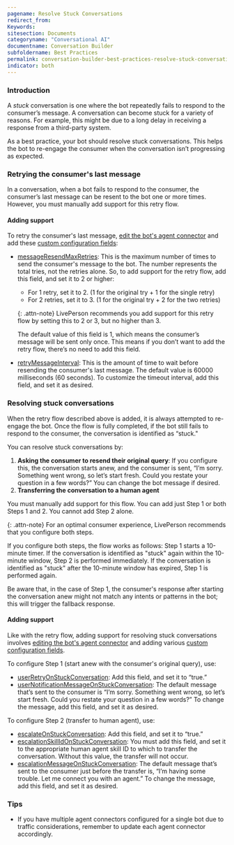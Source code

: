 ```yaml
---
pagename: Resolve Stuck Conversations
redirect_from:
Keywords:
sitesection: Documents
categoryname: "Conversational AI"
documentname: Conversation Builder
subfoldername: Best Practices
permalink: conversation-builder-best-practices-resolve-stuck-conversations.html
indicator: both
---
```


### Introduction

A *stuck* conversation is one where the bot repeatedly fails to respond to the consumer’s message. A conversation can become stuck for a variety of reasons. For example, this might be due to a long delay in receiving a response from a third-party system.

As a best practice, your bot should resolve stuck conversations. This helps the bot to re-engage the consumer when the conversation isn’t progressing as expected.

### Retrying the consumer's last message

In a conversation, when a bot fails to respond to the consumer, the consumer’s last message can be resent to the bot one or more times. However, you must manually add support for this retry flow.

#### Adding support

To retry the consumer's last message, [edit the bot's agent connector](conversation-builder-testing-deployment-deploying-to-conversational-cloud.html#edit-an-agent-connector) and add these [custom configuration fields](conversation-builder-testing-deployment-deploying-to-conversational-cloud.html#custom-configuration-fields):

* [messageResendMaxRetries](conversation-builder-testing-deployment-deploying-to-conversational-cloud.html#messageresendmaxretries): This is the maximum number of times to send the consumer's message to the bot. The number represents the total tries, not the retries alone. So, to add support for the retry flow, add this field, and set it to 2 or higher:

    * For 1 retry, set it to 2. (1 for the original try + 1 for the single retry)
    * For 2 retries, set it to 3. (1 for the original try + 2 for the two retries)

    {: .attn-note}
    LivePerson recommends you add support for this retry flow by setting this to 2 or 3, but no higher than 3.

    The default value of this field is 1, which means the consumer’s message will be sent only once. This means if you don’t want to add the retry flow, there’s no need to add this field.

* [retryMessageInterval](conversation-builder-testing-deployment-deploying-to-conversational-cloud.html#retrymessageinterval): This is the amount of time to wait before resending the consumer's last message. The default value is 60000 milliseconds (60 seconds). To customize the timeout interval, add this field, and set it as desired.

### Resolving stuck conversations

When the retry flow described above is added, it is always attempted to re-engage the bot. Once the flow is fully completed, if the bot still fails to respond to the consumer, the conversation is identified as “stuck."

You can resolve stuck conversations by:

1. **Asking the consumer to resend their original query**: If you configure this, the conversation starts anew, and the consumer is sent, “I’m sorry. Something went wrong, so let’s start fresh. Could you restate your question in a few words?” You can change the bot message if desired.
2. **Transferring the conversation to a human agent**

You must manually add support for this flow. You can add just Step 1 or both Steps 1 and 2. You cannot add Step 2 alone.

{: .attn-note}
For an optimal consumer experience, LivePerson recommends that you configure both steps.

If you configure both steps, the flow works as follows: Step 1 starts a 10-minute timer. If the conversation is identified as "stuck" again within the 10-minute window, Step 2 is performed immediately. If the conversation is identified as "stuck" after the 10-minute window has expired, Step 1 is performed again.

Be aware that, in the case of Step 1, the consumer's response after starting the conversation anew might not match any intents or patterns in the bot; this will trigger the fallback response.

#### Adding support

Like with the retry flow, adding support for resolving stuck conversations involves [editing the bot's agent connector](conversation-builder-testing-deployment-deploying-to-conversational-cloud.html#edit-an-agent-connector) and adding various [custom configuration fields](conversation-builder-testing-deployment-deploying-to-conversational-cloud.html#custom-configuration-fields).

To configure Step 1 (start anew with the consumer's original query), use:

* [userRetryOnStuckConversation](conversation-builder-testing-deployment-deploying-to-conversational-cloud.html#userretryonstuckconversation): Add this field, and set it to “true.”
* [userNotificationMessageOnStuckConversation](conversation-builder-testing-deployment-deploying-to-conversational-cloud.html#usernotificationmessageonstuckconversation): The default message that’s sent to the consumer is “I’m sorry. Something went wrong, so let’s start fresh. Could you restate your question in a few words?” To change the message, add this field, and set it as desired.

To configure Step 2 (transfer to human agent), use:

* [escalateOnStuckConversation](conversation-builder-testing-deployment-deploying-to-conversational-cloud.html#escalateonstuckconversation): Add this field, and set it to “true.”
* [escalationSkillIdOnStuckConversation](conversation-builder-testing-deployment-deploying-to-conversational-cloud.html#escalationskillidonstuckconversation): You must add this field, and set it to the appropriate human agent skill ID to which to transfer the conversation. Without this value, the transfer will not occur.
* [escalationMessageOnStuckConversation](conversation-builder-testing-deployment-deploying-to-conversational-cloud.html#escalationmessageonstuckconversation): The default message that’s sent to the consumer just before the transfer is, “I’m having some trouble. Let me connect you with an agent.” To change the message, add this field, and set it as desired.

### Tips

* If you have multiple agent connectors configured for a single bot due to traffic considerations, remember to update each agent connector accordingly.